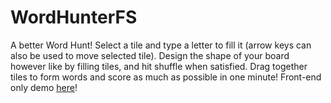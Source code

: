 # WordHunterFS

A better Word Hunt! Select a tile and type a letter to fill it (arrow keys can also be used to move selected tile). Design the shape of your board however like by filling tiles, and hit shuffle when satisfied. Drag together tiles to form words and score as much as possible in one minute! Front-end only demo [here](https://praccho.github.io/WordHunter/)!
